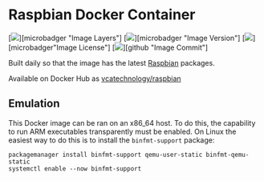 # Raspbian Docker Container

[![][layers]][microbadger "Image Layers"]
[![][version]][microbadger "Image Version"]
[![][license]][microbadger"Image License"]
[![][commit]][github "Image Commit"]

Built daily so that the image has the latest [Raspbian][project] packages.

Available on Docker Hub as [vcatechnology/raspbian][docker-hub]

## Emulation

This Docker image can be ran on an x86_64 host. To do this, the
capability to run ARM executables transparently must be enabled. On Linux the easiest
way to do this is to install the `binfmt-support` package:

```
packagemanager install binfmt-support qemu-user-static binfmt-qemu-static
systemctl enable --now binfmt-support
```

[docker-hub]: https://hub.docker.com/r/vcatechnology/raspbian/
[project]: https://www.raspbian.org/
[github]: https://github.com/vcatechnology/docker-arch
[microbadger]: http://microbadger.com/images/vcatechnology/raspbian
[layers]: https://images.microbadger.com/badges/image/vcatechnology/raspbian.svg
[version]: https://images.microbadger.com/badges/version/vcatechnology/raspbian.svg
[license]: https://images.microbadger.com/badges/license/vcatechnology/raspbian.svg
[commit]: https://images.microbadger.com/badges/commit/vcatechnology/raspbian.svg

